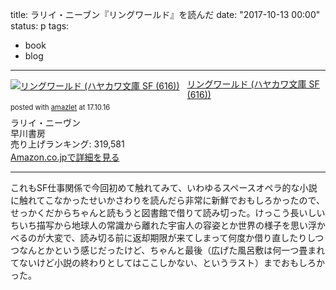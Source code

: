 title: ラリイ・ニーブン『リングワールド』を読んだ
date: "2017-10-13 00:00"
status: p
tags:
- book
- blog
---

<div class="amazlet-box" style="margin-bottom:0px;"><div class="amazlet-image" style="float:left;margin:0px 12px 1px 0px;"><a href="http://www.amazon.co.jp/exec/obidos/ASIN/4150106169/dotimpact-22/ref=nosim/" name="amazletlink" target="_blank"><img src="https://images-fe.ssl-images-amazon.com/images/I/51qzFqBTkkL._SL160_.jpg" alt="リングワールド (ハヤカワ文庫 SF (616))" style="border: none;" /></a></div><div class="amazlet-info" style="line-height:120%; margin-bottom: 10px"><div class="amazlet-name" style="margin-bottom:10px;line-height:120%"><a href="http://www.amazon.co.jp/exec/obidos/ASIN/4150106169/dotimpact-22/ref=nosim/" name="amazletlink" target="_blank">リングワールド (ハヤカワ文庫 SF (616))</a><div class="amazlet-powered-date" style="font-size:80%;margin-top:5px;line-height:120%">posted with <a href="http://www.amazlet.com/" title="amazlet" target="_blank">amazlet</a> at 17.10.16</div></div><div class="amazlet-detail">ラリイ・ニーヴン <br />早川書房 <br />売り上げランキング: 319,581<br /></div><div class="amazlet-sub-info" style="float: left;"><div class="amazlet-link" style="margin-top: 5px"><a href="http://www.amazon.co.jp/exec/obidos/ASIN/4150106169/dotimpact-22/ref=nosim/" name="amazletlink" target="_blank">Amazon.co.jpで詳細を見る</a></div></div></div><div class="amazlet-footer" style="clear: left"></div></div>

---

これもSF仕事関係で今回初めて触れてみて、いわゆるスペースオペラ的な小説に触れてこなかったせいかさわりを読んだら非常に新鮮でおもしろかったので、せっかくだからちゃんと読もうと図書館で借りて読み切った。けっこう長いしいちいち描写から地球人の常識から離れた宇宙人の容姿とか世界の様子を思い浮かべるのが大変で、読み切る前に返却期限が来てしまって何度か借り直したりしつつなんとかという感じだったけど、ちゃんと最後（広げた風呂敷は何一つ畳まれてないけど小説の終わりとしてはここしかない、というラスト）までおもしろかった。
